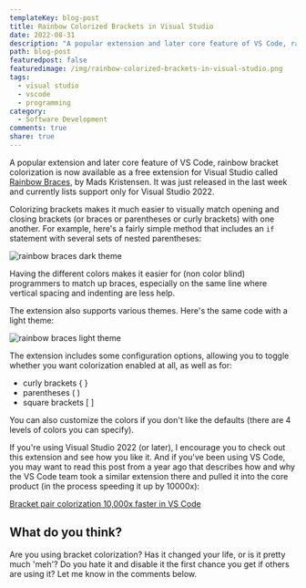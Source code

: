 ```yaml
---
templateKey: blog-post
title: Rainbow Colorized Brackets in Visual Studio
date: 2022-08-31
description: "A popular extension and later core feature of VS Code, rainbow bracket colorization is now available as a free extension for Visual Studio."
path: blog-post
featuredpost: false
featuredimage: /img/rainbow-colorized-brackets-in-visual-studio.png
tags:
  - visual studio
  - vscode
  - programming
category:
  - Software Development
comments: true
share: true
---
```


A popular extension and later core feature of VS Code, rainbow bracket colorization is now available as a free extension for Visual Studio called [Rainbow Braces](https://marketplace.visualstudio.com/items?itemName=MadsKristensen.RainbowBraces), by Mads Kristensen. It was just released in the last week and currently lists support only for Visual Studio 2022.

Colorizing brackets makes it much easier to visually match opening and closing brackets (or braces or parentheses or curly brackets) with one another. For example, here's a fairly simple method that includes an `if` statement with several sets of nested parentheses:

![rainbow braces dark theme](/img/rainbow-braces-dark.png)

Having the different colors makes it easier for (non color blind) programmers to match up braces, especially on the same line where vertical spacing and indenting are less help.

The extension also supports various themes. Here's the same code with a light theme:

![rainbow braces light theme](/img/rainbow-braces-light.png)

The extension includes some configuration options, allowing you to toggle whether you want colorization enabled at all, as well as for:

- curly brackets { }
- parentheses ( )
- square brackets [ ]
  
You can also customize the colors if you don't like the defaults (there are 4 levels of colors you can specify).

If you're using Visual Studio 2022 (or later), I encourage you to check out this extension and see how you like it. And if you've been using VS Code, you may want to read this post from a year ago that describes how and why the VS Code team took a similar extension there and pulled it into the core product (in the process speeding it up by 10000x):

[Bracket pair colorization 10,000x faster in VS Code](https://code.visualstudio.com/blogs/2021/09/29/bracket-pair-colorization)

## What do you think?

Are you using bracket colorization? Has it changed your life, or is it pretty much 'meh'? Do you hate it and disable it the first chance you get if others are using it? Let me know in the comments below.
